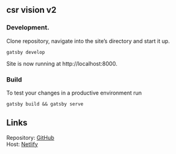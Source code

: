 ## csr vision v2

###  **Development.**

Clone repository, navigate into the site’s directory and start it up.

```shell
gatsby develop
``` 

Site is now running at http://localhost:8000.


###  **Build**

To test your changes in a productive environment run

```shell
gatsby build && gatsby serve
```

## Links
Repository: [GitHub](https://github.com/IfSince/csr-vision-v2)  
Host: [Netlify](https://app.netlify.com/teams/csrvision/overview)
